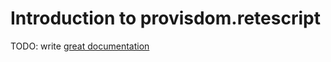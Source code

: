 # Introduction to provisdom.retescript

TODO: write [great documentation](http://jacobian.org/writing/what-to-write/)
